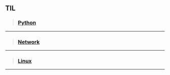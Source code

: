 ## **TIL**

> ### [Python](https://github.com/Junho-06/TIL/tree/master/Python)  
---
> ### [Network](https://github.com/Junho-06/TIL/tree/master/Network)
---
> ### [Linux](https://github.com/Junho-06/TIL/tree/master/Linux)
---